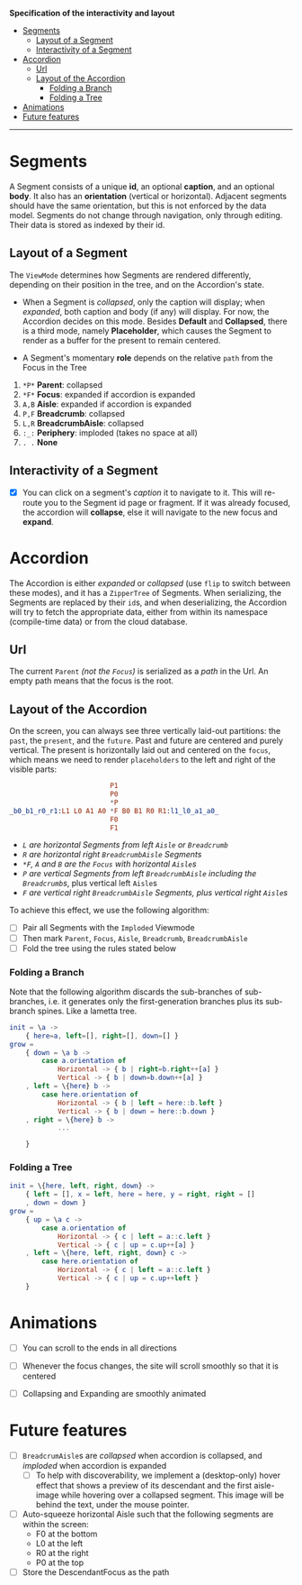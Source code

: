 **Specification of the interactivity and layout**

- [Segments](#segments)
  - [Layout of a Segment](#layout-of-a-segment)
  - [Interactivity of a Segment](#interactivity-of-a-segment)
- [Accordion](#accordion)
  - [Url](#url)
  - [Layout of the Accordion](#layout-of-the-accordion)
    - [Folding a Branch](#folding-a-branch)
    - [Folding a Tree](#folding-a-tree)
- [Animations](#animations)
- [Future features](#future-features)

---

# Segments

A Segment consists of a unique **id**, an optional **caption**, and an optional **body**. It also has an **orientation** (vertical or horizontal). Adjacent segments should have the same orientation, but this is not enforced by the data model. Segments do not change through navigation, only through editing. Their data is stored as indexed by their id.

## Layout of a Segment

The `ViewMode` determines how Segments are rendered differently, depending on their position in the tree, and on the Accordion's state.

- When a Segment is _collapsed_, only the caption will display; when _expanded_, both caption and body (if any) will display. For now, the Accordion decides on this mode. Besides **Default** and **Collapsed**, there is a third mode, namely **Placeholder**, which causes the Segment to render as a buffer for the present to remain centered.

- A Segment's momentary **role** depends on the relative `path` from the Focus in the Tree

1. `*P*` **Parent**: collapsed
2. `*F*` **Focus**: expanded if accordion is expanded
3. `A,B` **Aisle**: expanded if accordion is expanded
4. `P,F` **Breadcrumb**: collapsed
5. `L,R` **BreadcrumbAisle**: collapsed
6. `:_:` **Periphery**: imploded (takes no space at all)
7. `. .` **None**


## Interactivity of a Segment

- [x] You can click on a segment's _caption_ it to navigate to it. This will re-route you to the Segment id page or fragment. If it was already focused, the accordion will **collapse**, else it will navigate to the new focus and **expand**.

# Accordion

The Accordion is either _expanded_ or _collapsed_ (use `flip` to switch between these modes), and it has a `ZipperTree` of Segments. When serializing, the Segments are replaced by their `id`s, and when deserializing, the Accordion will try to fetch the appropriate data, either from within its namespace (compile-time data) or from the cloud database.

## Url

The current `Parent` _(not the `Focus`)_ is serialized as a _path_ in the Url. An empty path means that the focus is the root.

## Layout of the Accordion

On the screen, you can always see three vertically laid-out partitions: the `past`, the `present`, and the `future`. Past and future are centered and purely vertical. The present is horizontally laid out and centered on the `focus`, which means we need to render `placeholders` to the left and right of the visible parts:

```elm
                         P1
                         P0
                         *P
_b0_b1_r0_r1:L1 L0 A1 A0 *F B0 B1 R0 R1:l1_l0_a1_a0_ 
                         F0
                         F1
```
- _`L` are horizontal Segments from left `Aisle` or `Breadcrumb`_
- _`R` are horizontal right `BreadcrumbAisle` Segments_
- _`*F`, `A` and `B` are the `Focus` with horizontal `Aisle`s_
- _`P` are vertical Segments from left `BreadcrumbAisle` including the `Breadcrumb`s_, plus vertical left `Aisle`s
- _`F` are vertical right `BreadcrumbAisle` Segments, plus vertical right `Aisle`s_

To achieve this effect, we use the following algorithm:

- [ ] Pair all Segments with the `Imploded` Viewmode
- [ ] Then mark `Parent`, `Focus`, `Aisle`, `Breadcrumb`, `BreadcrumbAisle`
- [ ] Fold the tree using the rules stated below

### Folding a Branch

Note that the following algorithm discards the sub-branches of sub-branches, i.e. it generates only the first-generation branches plus its sub-branch spines. Like a lametta tree.

```elm
init = \a -> 
    { here=a, left=[], right=[], down=[] }
grow =
    { down = \a b -> 
        case a.orientation of
            Horizontal -> { b | right=b.right++[a] }
            Vertical -> { b | down=b.down++[a] }
    , left = \{here} b -> 
        case here.orientation of
            Horizontal -> { b | left = here::b.left }
            Vertical -> { b | down = here::b.down }
    , right = \{here} b ->
            ...

    }
```

### Folding a Tree

```elm
init = \{here, left, right, down} ->
    { left = [], x = left, here = here, y = right, right = []
    , down = down }
grow =
    { up = \a c ->
        case a.orientation of
            Horizontal -> { c | left = a::c.left }
            Vertical -> { c | up = c.up++[a] }
    , left = \{here, left, right, down} c ->
        case here.orientation of
            Horizontal -> { c | left = a::c.left }
            Vertical -> { c | up = c.up++left }
    }
```

# Animations

- [ ] You can scroll to the ends in all directions
- [ ] Whenever the focus changes, the site will scroll smoothly so that it is centered
- [ ] Collapsing and Expanding are smoothly animated



# Future features

- [ ] `BreadcrumAisle`s are _collapsed_ when accordion is collapsed, and _imploded_ when accordion is expanded
  - [ ] To help with discoverability, we implement a (desktop-only) hover effect that shows a preview of its descendant and the first aisle-image while hovering over a collapsed segment. This image will be behind the text, under the mouse pointer.
- [ ] Auto-squeeze horizontal Aisle such that the following segments are within the screen:
  - F0 at the bottom
  - L0 at the left
  - R0 at the right
  - P0 at the top  
- [ ] Store the DescendantFocus as the path